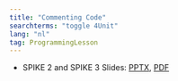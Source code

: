 ```yaml
---
title: "Commenting Code"
searchterms: "toggle 4Unit"
lang: "nl"
tag: ProgrammingLesson
---
```

 <ul>
 <li class="ng-binding">SPIKE 2 and SPIKE 3 Slides:
 <a href="ProgrammingLessons/Comments.pptx">PPTX</a>,
 <a href="ProgrammingLessons/Comments.pdf">PDF</a>
 </li>

 </ul>
